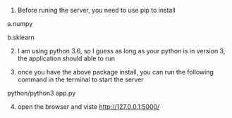 1. Before runing the server, you need to use pip to install 

a.numpy

b.sklearn


2. I am using python 3.6, so I guess as long as your python is in version 3, the application should able to run

3. once you have the above package install, you can run the following command in the terminal to start the server

python/python3 app.py


4. open the browser and viste 
http://127.0.0.1:5000/
